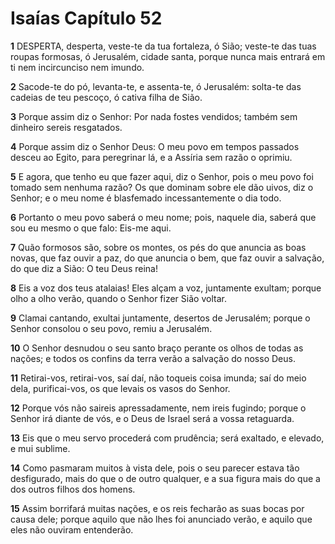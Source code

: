 # Isaías Capítulo 52

**1** 	DESPERTA, desperta, veste-te da tua fortaleza, ó Sião; veste-te das tuas roupas formosas, ó Jerusalém, cidade santa, porque nunca mais entrará em ti nem incircunciso nem imundo.

**2** 	Sacode-te do pó, levanta-te, e assenta-te, ó Jerusalém: solta-te das cadeias de teu pescoço, ó cativa filha de Sião.

**3** 	Porque assim diz o Senhor: Por nada fostes vendidos; também sem dinheiro sereis resgatados.

**4** 	Porque assim diz o Senhor Deus: O meu povo em tempos passados desceu ao Egito, para peregrinar lá, e a Assíria sem razão o oprimiu.

**5** 	E agora, que tenho eu que fazer aqui, diz o Senhor, pois o meu povo foi tomado sem nenhuma razão? Os que dominam sobre ele dão uivos, diz o Senhor; e o meu nome é blasfemado incessantemente o dia todo.

**6** 	Portanto o meu povo saberá o meu nome; pois, naquele dia, saberá que sou eu mesmo o que falo: Eis-me aqui.

**7** 	Quão formosos são, sobre os montes, os pés do que anuncia as boas novas, que faz ouvir a paz, do que anuncia o bem, que faz ouvir a salvação, do que diz a Sião: O teu Deus reina!

**8** 	Eis a voz dos teus atalaias! Eles alçam a voz, juntamente exultam; porque olho a olho verão, quando o Senhor fizer Sião voltar.

**9** 	Clamai cantando, exultai juntamente, desertos de Jerusalém; porque o Senhor consolou o seu povo, remiu a Jerusalém.

**10** 	O Senhor desnudou o seu santo braço perante os olhos de todas as nações; e todos os confins da terra verão a salvação do nosso Deus.

**11** 	Retirai-vos, retirai-vos, saí daí, não toqueis coisa imunda; saí do meio dela, purificai-vos, os que levais os vasos do Senhor.

**12** 	Porque vós não saireis apressadamente, nem ireis fugindo; porque o Senhor irá diante de vós, e o Deus de Israel será a vossa retaguarda.

**13** 	Eis que o meu servo procederá com prudência; será exaltado, e elevado, e mui sublime.

**14** 	Como pasmaram muitos à vista dele, pois o seu parecer estava tão desfigurado, mais do que o de outro qualquer, e a sua figura mais do que a dos outros filhos dos homens.

**15** 	Assim borrifará muitas nações, e os reis fecharão as suas bocas por causa dele; porque aquilo que não lhes foi anunciado verão, e aquilo que eles não ouviram entenderão.

